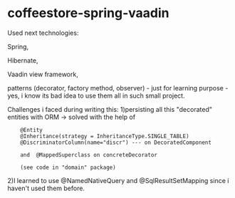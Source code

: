 # coffeestore-spring-vaadin

Used next technologies: 


Spring, 

Hibernate, 

Vaadin view framework, 

patterns (decorator, factory method, observer) - just for learning purpose - yes, i know its bad idea to use them all in such small project.



Challenges i faced during writing this:
1)persisting all this "decorated" entities with ORM -> solved with the help of 

        @Entity 
        @Inheritance(strategy = InheritanceType.SINGLE_TABLE)
        @DiscriminatorColumn(name="discr") --- on DecoratedComponent

        and  @MappedSuperclass on concreteDecorator

        (see code in "domain" package)

2)I learned to use @NamedNativeQuery and @SqlResultSetMapping since i haven't used them before.
